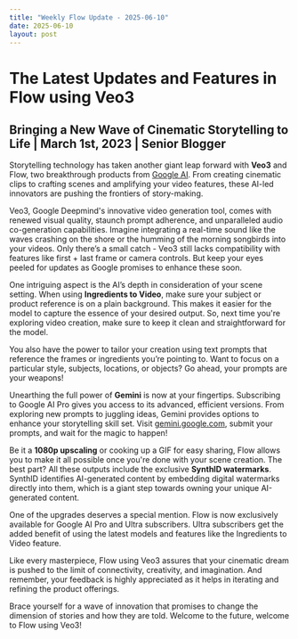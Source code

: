 ```yaml
---
title: "Weekly Flow Update - 2025-06-10"
date: 2025-06-10
layout: post
---
```



<!-- SEO Meta Tags -->
<meta name="description" content="Explore the latest updates and expert insights on flow. Stay ahead with our weekly flow trends and analysis.">
<meta name="keywords" content="flow, artificial intelligence, machine learning, bitcoin, ai trends, technology blog, updates, weekly blog">
<meta name="author" content="Bitcoin Blog Bot">
<meta name="viewport" content="width=device-width, initial-scale=1.0">


<html>
<head>
    <title>Weekly Blog Update</title>
</head>
<body>
    <h1>The Latest Updates and Features in Flow using Veo3</h1>
    <h2>Bringing a New Wave of Cinematic Storytelling to Life | March 1st, 2023 | Senior Blogger</h2>
    <p>Storytelling technology has taken another giant leap forward with <strong>Veo3</strong> and Flow, two breakthrough products from <a href="https://www.google.com" title="Google AI" target="_blank">Google AI</a>. From creating cinematic clips to crafting scenes and amplifying your video features, these AI-led innovators are pushing the frontiers of story-making.</p>
    <p>Veo3, Google Deepmind's innovative video generation tool, comes with renewed visual quality, staunch prompt adherence, and unparalleled audio co-generation capabilities. Imagine integrating a real-time sound like the waves crashing on the shore or the humming of the morning songbirds into your videos. Only there’s a small catch - Veo3 still lacks compatibility with features like first + last frame or camera controls. But keep your eyes peeled for updates as Google promises to enhance these soon.</p>
    <p>One intriguing aspect is the AI’s depth in consideration of your scene setting. When using <strong>Ingredients to Video</strong>, make sure your subject or product reference is on a plain background. This makes it easier for the model to capture the essence of your desired output. So, next time you're exploring video creation, make sure to keep it clean and straightforward for the model.</p>
    <p>You also have the power to tailor your creation using text prompts that reference the frames or ingredients you’re pointing to. Want to focus on a particular style, subjects, locations, or objects? Go ahead, your prompts are your weapons!</p>
    <p>Unearthing the full power of <strong>Gemini</strong> is now at your fingertips. Subscribing to Google AI Pro gives you access to its advanced, efficient versions. From exploring new prompts to juggling ideas, Gemini provides options to enhance your storytelling skill set. Visit <a href="https://gemini.google.com" title="Gemini Google Website" target="_blank">gemini.google.com</a>, submit your prompts, and wait for the magic to happen!</p>
    <p>Be it a <strong>1080p upscaling</strong> or cooking up a GIF for easy sharing, Flow allows you to make it all possible once you're done with your scene creation. The best part? All these outputs include the exclusive <strong>SynthID watermarks</strong>. SynthID identifies AI-generated content by embedding digital watermarks directly into them, which is a giant step towards owning your unique AI-generated content.</p>
    <p>One of the upgrades deserves a special mention. Flow is now exclusively available for Google AI Pro and Ultra subscribers. Ultra subscribers get the added benefit of using the latest models and features like the Ingredients to Video feature.</p>
    <p>Like every masterpiece, Flow using Veo3 assures that your cinematic dream is pushed to the limit of connectivity, creativity, and imagination. And remember, your feedback is highly appreciated as it helps in iterating and refining the product offerings.</p>
    <p>Brace yourself for a wave of innovation that promises to change the dimension of stories and how they are told. Welcome to the future, welcome to Flow using Veo3!</p>
</body>
</html>
